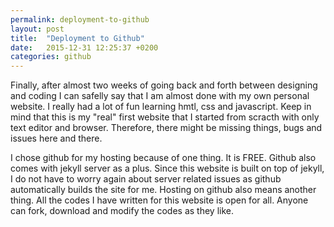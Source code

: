 ```yaml
---
permalink: deployment-to-github
layout: post
title:  "Deployment to Github"
date:   2015-12-31 12:25:37 +0200
categories: github
---
```

Finally, after almost two weeks of going back and forth between designing and coding I can safelly say that I am almost done with my own personal website. I really had a lot of fun learning hmtl, css and javascript. Keep in mind that this is my "real" first website that I started from scracth with only text editor and browser. Therefore, there might be missing things, bugs and issues here and there.

I chose github for my hosting because of one thing. It is FREE. Github also comes with jekyll server as a plus. Since this website is built on top of jekyll, I do not have to worry again about server related issues as github automatically builds the site for me. Hosting on github also means another thing. All the codes I have written for this website is open for all. Anyone can fork, download and modify the codes as they like.

